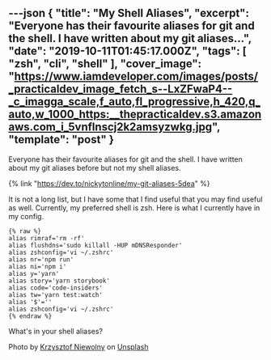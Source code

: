 ---json
{
  "title": "My Shell Aliases",
  "excerpt": "Everyone has their favourite aliases for git and the shell. I have written about my git aliases...",
  "date": "2019-10-11T01:45:17.000Z",
  "tags": [
    "zsh",
    "cli",
    "shell"
  ],
  "cover_image": "https://www.iamdeveloper.com/images/posts/_practicaldev_image_fetch_s--LxZFwaP4--_c_imagga_scale,f_auto,fl_progressive,h_420,q_auto,w_1000_https:__thepracticaldev.s3.amazonaws.com_i_5vnflnscj2k2amsyzwkg.jpg",
  "template": "post"
}
---
Everyone has their favourite aliases for git and the shell. I have written about my git aliases before but not my shell aliases.

{% link "https://dev.to/nickytonline/my-git-aliases-5dea" %}

It is not a long list, but I have some that I find useful that you may find useful as well. Currently, my preferred shell is zsh. Here is what I currently have in my config.

```
{% raw %}
alias rimraf='rm -rf'
alias flushdns='sudo killall -HUP mDNSResponder'
alias zshconfig='vi ~/.zshrc'
alias nr='npm run'
alias ni='npm i'
alias y='yarn'
alias story='yarn storybook'
alias code='code-insiders'
alias tw='yarn test:watch'
alias '$'=''
alias zshconfig='vi ~/.zshrc'
{% endraw %}
```

What's in your shell aliases?

Photo by [Krzysztof Niewolny](https://unsplash.com/@epan5?utm_source=unsplash&utm_medium=referral&utm_content=creditCopyText) on [Unsplash](https://unsplash.com/s/photos/shell?utm_source=unsplash&utm_medium=referral&utm_content=creditCopyText)
